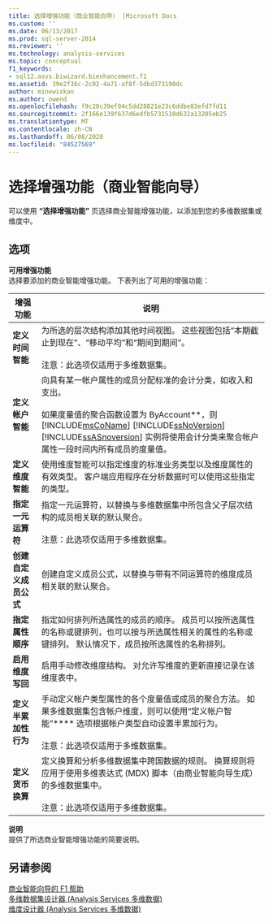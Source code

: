 ```yaml
---
title: 选择增强功能（商业智能向导） |Microsoft Docs
ms.custom: ''
ms.date: 06/13/2017
ms.prod: sql-server-2014
ms.reviewer: ''
ms.technology: analysis-services
ms.topic: conceptual
f1_keywords:
- sql12.asvs.biwizard.bienhancement.f1
ms.assetid: 39e2f36c-2c02-4a71-af8f-5dbd373190dc
author: minewiskan
ms.author: owend
ms.openlocfilehash: f9c28c39ef94c5dd28821e23c6ddbe83efd7fd11
ms.sourcegitcommit: 2f166e139f637d6edfb5731510d632a13205eb25
ms.translationtype: MT
ms.contentlocale: zh-CN
ms.lasthandoff: 06/08/2020
ms.locfileid: "84527569"
---
```

# <a name="choose-enhancement-business-intelligence-wizard"></a>选择增强功能（商业智能向导）
  可以使用 **“选择增强功能”** 页选择商业智能增强功能，以添加到您的多维数据集或维度中。  
  
## <a name="options"></a>选项  
 **可用增强功能**  
 选择要添加的商业智能增强功能。 下表列出了可用的增强功能：  
  
|增强功能|说明|  
|-----------------|-----------------|  
|**定义时间智能**|为所选的层次结构添加其他时间视图。 这些视图包括“本期截止到现在”、“移动平均”和“期间到期间”。<br /><br /> 注意：此选项仅适用于多维数据集。|  
|**定义帐户智能**|向具有某一帐户属性的成员分配标准的会计分类，如收入和支出。<br /><br /> 如果度量值的聚合函数设置为 ByAccount**，则 [!INCLUDE[msCoName](../includes/msconame-md.md)] [!INCLUDE[ssNoVersion](../includes/ssnoversion-md.md)] [!INCLUDE[ssASnoversion](../includes/ssasnoversion-md.md)] 实例将使用会计分类来聚合帐户属性一段时间内所有成员的度量值。|  
|**定义维度智能**|使用维度智能可以指定维度的标准业务类型以及维度属性的有效类型。 客户端应用程序在分析数据时可以使用这些指定的类型。|  
|**指定一元运算符**|指定一元运算符，以替换与多维数据集中所包含父子层次结构的成员相关联的默认聚合。<br /><br /> 注意：此选项仅适用于多维数据集。|  
|**创建自定义成员公式**|创建自定义成员公式，以替换与带有不同运算符的维度成员相关联的默认聚合。|  
|**指定属性顺序**|指定如何排列所选属性的成员的顺序。 成员可以按所选属性的名称或键排列，也可以按与所选属性相关的属性的名称或键排列。 默认情况下，成员按所选属性的名称排列。|  
|**启用维度写回**|启用手动修改维度结构。 对允许写维度的更新直接记录在该维度表中。|  
|**定义半累加性行为**|手动定义帐户类型属性的各个度量值或成员的聚合方法。 如果多维数据集包含帐户维度，则可以使用“定义帐户智能”**** 选项根据帐户类型自动设置半累加行为。<br /><br /> 注意：此选项仅适用于多维数据集。|  
|**定义货币换算**|定义换算和分析多维数据集中跨国数据的规则。 换算规则将应用于使用多维表达式 (MDX) 脚本（由商业智能向导生成）的多维数据集中。<br /><br /> 注意：此选项仅适用于多维数据集。|  
  
 **说明**  
 提供了所选商业智能增强功能的简要说明。  
  
## <a name="see-also"></a>另请参阅  
 [商业智能向导的 F1 帮助](business-intelligence-wizard-f1-help.md)   
 [多维数据集设计器 &#40;Analysis Services 多维数据&#41;](cube-designer-analysis-services-multidimensional-data.md)   
 [维度设计器 &#40;Analysis Services 多维数据&#41;](dimension-designer-analysis-services-multidimensional-data.md)  
  
  
